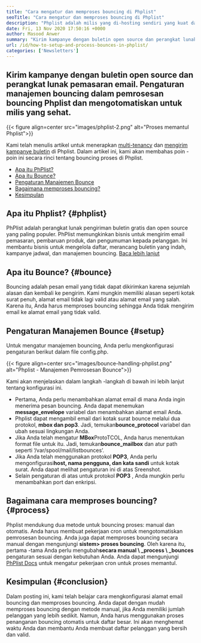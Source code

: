```yaml
---
title: "Cara mengatur dan memproses bouncing di Phplist" 
seoTitle: "Cara mengatur dan memproses bouncing di Phplist" 
description: "Phplist adalah milis yang di-hosting sendiri yang kuat dan manajer buletin. Ini membantu bisnis untuk mengirim kampanye buletin dan memproses memantul dengan mudah." 
date: Fri, 13 Nov 2020 17:50:16 +0000
author: Masood Anwer
summary: "Kirim kampanye dengan buletin open source dan perangkat lunak pemasaran email. Pengaturan manajemen bouncing dalam pemrosesan bouncing Phplist dan mengotomatiskan untuk milis yang sehat." 
url: /id/how-to-setup-and-process-bounces-in-phplist/
categories: ['Newsletters']
---
```


## Kirim kampanye dengan buletin open source dan perangkat lunak pemasaran email. Pengaturan manajemen bouncing dalam pemrosesan bouncing Phplist dan mengotomatiskan untuk milis yang sehat.

{{< figure align=center src="images/phplist-2.png" alt="Proses memantul Phplist">}}

Kami telah menulis artikel untuk menerapkan [multi-tenancy][1] dan [mengirim kampanye buletin][2] di Phplist. Dalam artikel ini, kami akan membahas poin -poin ini secara rinci tentang bouncing proses di Phplist.
  * [Apa itu PhPlist?][3]
  * [Apa itu Bounce?][4]
  * [Pengaturan Manajemen Bounce][5]
  * [Bagaimana memproses bouncing?][6]
  * [Kesimpulan][7]

## Apa itu Phplist? {#phplist}

PhPlist adalah perangkat lunak pengiriman buletin gratis dan open source yang paling populer. PhPlist memungkinkan bisnis untuk mengirim email pemasaran, pembaruan produk, dan pengumuman kepada pelanggan. Ini membantu bisnis untuk mengelola daftar, merancang buletin yang indah, kampanye jadwal, dan manajemen bouncing. [Baca lebih lanjut][8]

## Apa itu Bounce? {#bounce}

Bouncing adalah pesan email yang tidak dapat dikirimkan karena sejumlah alasan dan kembali ke pengirim. Kami mungkin memiliki alasan seperti kotak surat penuh, alamat email tidak lagi valid atau alamat email yang salah. Karena itu, Anda harus memproses bouncing sehingga Anda tidak mengirim email ke alamat email yang tidak valid.

## Pengaturan Manajemen Bounce {#setup}

Untuk mengatur manajemen bouncing, Anda perlu mengkonfigurasi pengaturan berikut dalam file config.php.

{{< figure align=center src="images/bounce-handling-phplist.png" alt="Phplist - Manajemen Pemrosesan Bounce">}}

Kami akan menjelaskan dalam langkah -langkah di bawah ini lebih lanjut tentang konfigurasi ini.
  * Pertama, Anda perlu menambahkan alamat email di mana Anda ingin menerima pesan bouncing. Anda dapat menemukan **message_envelope** variabel dan menambahkan alamat email Anda.
* Phplist dapat mengambil email dari kotak surat bounce melalui dua protokol, **mbox dan pop3**. Jadi, temukan**bounce_protocol** variabel dan ubah sesuai lingkungan Anda.
* Jika Anda telah mengatur **MBox**ProtoTCOL, Anda harus menentukan format file untuk itu. Jadi, temukan**bounce_mailbox** dan atur path seperti ‘/var/spool/mail/listbounces’.
* Jika Anda telah menggunakan protokol **POP3**, Anda perlu mengonfigurasi**host, nama pengguna, dan kata sandi** untuk kotak surat. Anda dapat melihat pengaturan ini di atas Sreenshot.
* Selain pengaturan di atas untuk protokol **POP3** , Anda mungkin perlu menambahkan port dan enkripsi.

## Bagaimana cara memproses bouncing? {#process}

Phplist mendukung dua metode untuk bouncing proses: manual dan otomatis. Anda harus membuat pekerjaan cron untuk mengotomatiskan pemrosesan bouncing. Anda juga dapat memproses bouncing secara manual dengan mengunjungi **sistem> proses bouncing**. Oleh karena itu, pertama -tama Anda perlu mengubah**secara manual \ _process \ _bounces** pengaturan sesuai dengan kebutuhan Anda. Anda dapat mengunjungi [PhPlist Docs][9] untuk mengatur pekerjaan cron untuk proses memantul.

## Kesimpulan {#conclusion}

Dalam posting ini, kami telah belajar cara mengkonfigurasi alamat email bouncing dan memproses bouncing. Anda dapat dengan mudah memproses bouncing dengan metode manual, jika Anda memiliki jumlah pelanggan yang lebih sedikit. Namun, Anda harus menggunakan proses penanganan bouncing otomatis untuk daftar besar. Ini akan menghemat waktu Anda dan membantu Anda membuat daftar pelanggan yang bersih dan valid.



[1]: https://blog.containerize.com/newsletter/how-to-implement-multi-tenancy-in-phplist/
[2]: https://blog.containerize.com/newsletter/how-to-create-and-send-newsletter-using-phplist/
[3]: #phplist
[4]: #bounce
[5]: #setup
[6]: #process
[7]: #conclusion
[8]: https://products.containerize.com/newsletter/phplist
[9]: https://www.phplist.org/manual/books/phplist-manual/page/setting-up-your-cron

